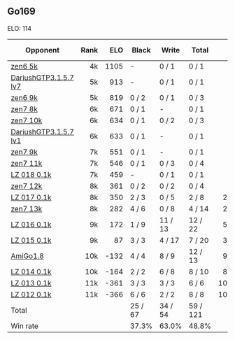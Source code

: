 ## Go169 ##

ELO: 114

Opponent | Rank | ELO | Black | Write | Total | Win rate
---------|-----:|----:|-------|-------|-------|-------:
[zen6 5k](zen6%205k.md) | 4k | 1105 | - | 0 / 1 | 0 / 1 | 0.0%
[DariushGTP3.1.5.7 lv7](DariushGTP3.1.5.7%20lv7.md) | 5k | 913 | - | 0 / 1 | 0 / 1 | 0.0%
[zen6 9k](zen6%209k.md) | 5k | 819 | 0 / 2 | 0 / 1 | 0 / 3 | 0.0%
[zen7 8k](zen7%208k.md) | 6k | 671 | 0 / 1 | - | 0 / 1 | 0.0%
[zen7 10k](zen7%2010k.md) | 6k | 634 | 0 / 1 | 0 / 2 | 0 / 3 | 0.0%
[DariushGTP3.1.5.7 lv1](DariushGTP3.1.5.7%20lv1.md) | 6k | 633 | 0 / 1 | - | 0 / 1 | 0.0%
[zen7 9k](zen7%209k.md) | 7k | 551 | 0 / 1 | - | 0 / 1 | 0.0%
[zen7 11k](zen7%2011k.md) | 7k | 546 | 0 / 1 | 0 / 3 | 0 / 4 | 0.0%
[LZ 018 0.1k](LZ%20018%200.1k.md) | 7k | 459 | - | 0 / 1 | 0 / 1 | 0.0%
[zen7 12k](zen7%2012k.md) | 8k | 361 | 0 / 2 | 0 / 2 | 0 / 4 | 0.0%
[LZ 017 0.1k](LZ%20017%200.1k.md) | 8k | 350 | 2 / 3 | 0 / 5 | 2 / 8 | 25.0%
[zen7 13k](zen7%2013k.md) | 8k | 282 | 4 / 6 | 0 / 8 | 4 / 14 | 28.6%
[LZ 016 0.1k](LZ%20016%200.1k.md) | 9k | 172 | 1 / 9 | 11 / 13 | 12 / 22 | 54.5%
[LZ 015 0.1k](LZ%20015%200.1k.md) | 9k | 87 | 3 / 3 | 4 / 17 | 7 / 20 | 35.0%
[AmiGo1.8](AmiGo1.8.md) | 10k | -132 | 4 / 4 | 8 / 9 | 12 / 13 | 92.3%
[LZ 014 0.1k](LZ%20014%200.1k.md) | 10k | -164 | 2 / 2 | 6 / 8 | 8 / 10 | 80.0%
[LZ 013 0.1k](LZ%20013%200.1k.md) | 11k | -361 | 3 / 3 | 3 / 3 | 6 / 6 | 100.0%
[LZ 012 0.1k](LZ%20012%200.1k.md) | 11k | -366 | 6 / 6 | 2 / 2 | 8 / 8 | 100.0%
Total | | | 25 / 67 | 34 / 54 | 59 / 121 | 
Win rate| | | 37.3% | 63.0% | 48.8% | 
